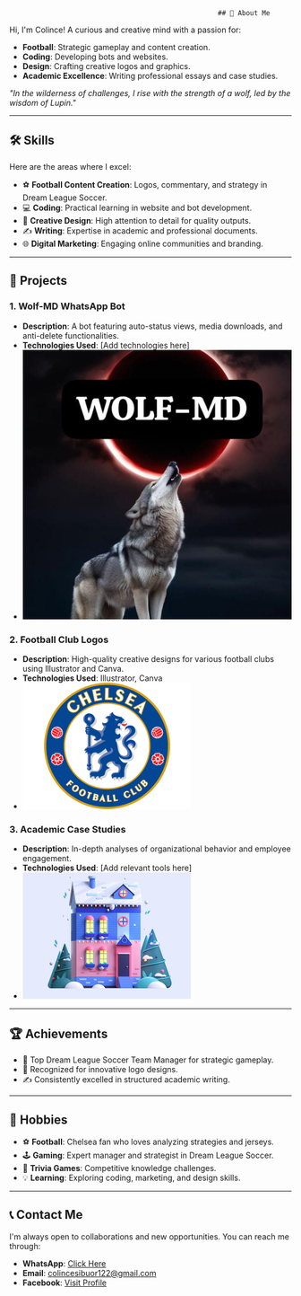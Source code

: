                                                         ## 🌟 About Me
Hi, I'm Colince! A curious and creative mind with a passion for:
- **Football**: Strategic gameplay and content creation.
- **Coding**: Developing bots and websites.
- **Design**: Crafting creative logos and graphics.
- **Academic Excellence**: Writing professional essays and case studies.

_"In the wilderness of challenges, I rise with the strength of a wolf, led by the wisdom of Lupin."_

---

## 🛠️ Skills
Here are the areas where I excel:
- ⚽ **Football Content Creation**: Logos, commentary, and strategy in Dream League Soccer.
- 💻 **Coding**: Practical learning in website and bot development.
- 🎨 **Creative Design**: High attention to detail for quality outputs.
- ✍ **Writing**: Expertise in academic and professional documents.
- 🌐 **Digital Marketing**: Engaging online communities and branding.

---

## 🚀 Projects
### 1. **Wolf-MD WhatsApp Bot**
- **Description**: A bot featuring auto-status views, media downloads, and anti-delete functionalities.
- **Technologies Used**: [Add technologies here]
- ![Wolf-MD Logo](wolf%20lord%20md%20logo.jpg)

### 2. **Football Club Logos**
- **Description**: High-quality creative designs for various football clubs using Illustrator and Canva.
- **Technologies Used**: Illustrator, Canva
- ![Chelsea FC Logo](chelsea-fc-2-logo.png)

### 3. **Academic Case Studies**
- **Description**: In-depth analyses of organizational behavior and employee engagement.
- **Technologies Used**: [Add relevant tools here]
- ![Academic Writing](academic.jpg)

---

## 🏆 Achievements
- 🏅 Top Dream League Soccer Team Manager for strategic gameplay.
- 🎨 Recognized for innovative logo designs.
- ✍ Consistently excelled in structured academic writing.

---

## 🎯 Hobbies
- ⚽ **Football**: Chelsea fan who loves analyzing strategies and jerseys.
- 🕹 **Gaming**: Expert manager and strategist in Dream League Soccer.
- 🧠 **Trivia Games**: Competitive knowledge challenges.
- 💡 **Learning**: Exploring coding, marketing, and design skills.

---

## 📞 Contact Me
I'm always open to collaborations and new opportunities. You can reach me through:
- **WhatsApp**: [Click Here](https://wa.me/+254799582173)
- **Email**: [colincesibuor122@gmail.com](mailto:colincesibuor122@gmail.com)
- **Facebook**: [Visit Profile](https://www.facebook.com/share/1EpCRS7kx4/)
